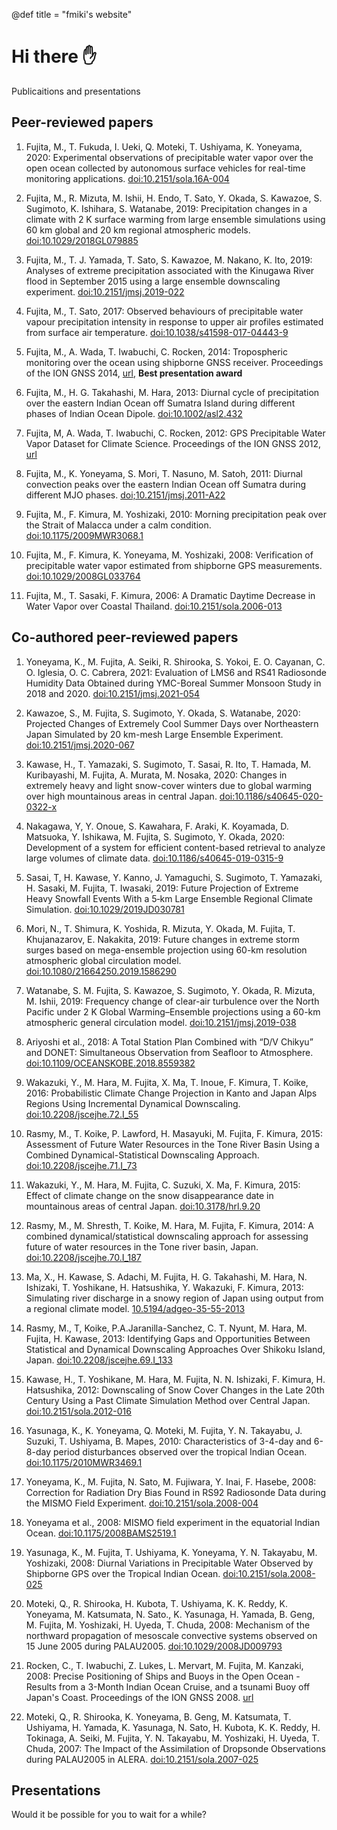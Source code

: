 @def title = "fmiki's website"


# Hi there ✋

Publicaitions and presentations

## Peer-reviewed papers

1. Fujita, M., T. Fukuda, I. Ueki, Q. Moteki, T. Ushiyama, K. Yoneyama, 2020: Experimental observations of precipitable water vapor over the open ocean collected by autonomous surface vehicles for real-time monitoring applications. [doi:10.2151/sola.16A-004](https://doi.org/10.2151/sola.16A-004)

1. Fujita, M., R. Mizuta, M. Ishii, H. Endo, T. Sato, Y. Okada, S. Kawazoe, S. Sugimoto, K. Ishihara, S. Watanabe, 2019: Precipitation changes in a climate with 2 K surface warming from large ensemble simulations using 60 km global and 20 km regional atmospheric models. [doi:10.1029/2018GL079885](https://doi.org/10.1029/2018GL079885)

1. Fujita, M., T. J. Yamada, T. Sato, S. Kawazoe, M. Nakano, K. Ito, 2019: Analyses of extreme precipitation associated with the Kinugawa River flood in September 2015 using a large ensemble downscaling experiment. [doi:10.2151/jmsj.2019-022](https://doi.org/10.2151/jmsj.2019-022)

1. Fujita, M., T. Sato, 2017: Observed behaviours of precipitable water vapour precipitation intensity in response to upper air profiles estimated from surface air temperature. [doi:10.1038/s41598-017-04443-9](https://doi.org/10.1038/s41598-017-04443-9)

1. Fujita, M., A. Wada, T. Iwabuchi, C. Rocken, 2014: Tropospheric monitoring over the ocean using shipborne GNSS receiver. Proceedings of the ION GNSS 2014, [url](https://www.ion.org/publications/abstract.cfm?jp=p&articleID=12225), **Best presentation award**

1. Fujita, M., H. G. Takahashi, M. Hara, 2013: Diurnal cycle of precipitation over the eastern Indian Ocean off Sumatra Island during different phases of Indian Ocean Dipole. [doi:10.1002/asl2.432](https://doi.org/10.1002/asl2.432)

1. Fujita, M, A. Wada, T. Iwabuchi, C. Rocken, 2012: GPS Precipitable Water Vapor Dataset for Climate Science. Proceedings of the ION GNSS 2012, [url](https://www.ion.org/publications/abstract.cfm?jp=p&articleID=10517)

1. Fujita, M., K. Yoneyama, S. Mori, T. Nasuno, M. Satoh, 2011: Diurnal convection peaks over the eastern Indian Ocean off Sumatra during different MJO phases. [doi;10.2151/jmsj.2011-A22](https://doi.org/10.2151/jmsj.2011-A22)

1. Fujita, M., F. Kimura, M. Yoshizaki, 2010: Morning precipitation peak over the Strait of Malacca under a calm condition. [doi:10.1175/2009MWR3068.1](https://doi.org/10.1175/2009MWR3068.1)

1. Fujita, M., F. Kimura, K. Yoneyama, M. Yoshizaki, 2008: Verification of precipitable water vapor estimated from shipborne GPS measurements. [doi:10.1029/2008GL033764](https://doi.org/10.1029/2008GL033764)

1. Fujita, M., T. Sasaki, F. Kimura, 2006: A Dramatic Daytime Decrease in Water Vapor over Coastal Thailand. [doi:10.2151/sola.2006-013](https://doi.org/10.2151/sola.2006-013)


## Co-authored peer-reviewed papers

1. Yoneyama, K., M. Fujita, A. Seiki, R. Shirooka, S. Yokoi, E. O. Cayanan, C. O. Iglesia, O. C. Cabrera, 2021: Evaluation of LMS6 and RS41 Radiosonde Humidity Data Obtained during YMC-Boreal Summer Monsoon Study in 2018 and 2020. [doi:10.2151/jmsj.2021-054](https://doi.org/10.2151/jmsj.2021-054) 

1. Kawazoe, S., M. Fujita, S. Sugimoto, Y. Okada, S. Watanabe, 2020: Projected Changes of Extremely Cool Summer Days over Northeastern Japan Simulated by 20 km-mesh Large Ensemble Experiment. [doi:10.2151/jmsj.2020-067](https://doi.org/10.2151/jmsj.2020-067) 

1. Kawase, H., T. Yamazaki, S. Sugimoto, T. Sasai, R. Ito, T. Hamada, M. Kuribayashi, M. Fujita, A. Murata, M. Nosaka, 2020: Changes in extremely heavy and light snow-cover winters due to global warming over high mountainous areas in central Japan. [doi:10.1186/s40645-020-0322-x](https://doi.org/10.1186/s40645-020-0322-x) 

1. Nakagawa, Y, Y. Onoue, S. Kawahara, F. Araki, K. Koyamada, D. Matsuoka, Y. Ishikawa, M. Fujita, S. Sugimoto, Y. Okada, 2020: Development of a system for efficient content-based retrieval to analyze large volumes of climate data. [doi:10.1186/s40645-019-0315-9](https://doi.org/10.1186/s40645-019-0315-9) 

1. Sasai, T, H. Kawase, Y. Kanno, J. Yamaguchi, S. Sugimoto, T. Yamazaki, H. Sasaki, M. Fujita,  T. Iwasaki, 2019: Future Projection of Extreme Heavy Snowfall Events With a 5‐km Large Ensemble Regional Climate Simulation. [doi:10.1029/2019JD030781](https://doi.org/10.1029/2019JD030781)

1. Mori, N., T. Shimura, K. Yoshida, R. Mizuta, Y. Okada, M. Fujita, T. Khujanazarov, E. Nakakita, 2019: Future changes in extreme storm surges based on mega-ensemble projection using 60-km resolution atmospheric global circulation model. [doi:10.1080/21664250.2019.1586290](https://doi.org/10.1080/21664250.2019.1586290)

1. Watanabe, S. M. Fujita, S. Kawazoe, S. Sugimoto, Y. Okada, R. Mizuta, M. Ishii, 2019: Frequency change of clear-air turbulence over the North Pacific under 2 K Global Warming–Ensemble projections using a 60-km atmospheric general circulation model. [doi:10.2151/jmsj.2019-038](https://doi.org/10.2151/jmsj.2019-038)

1. Ariyoshi et al., 2018: A Total Station Plan Combined with “D/V Chikyu” and DONET: Simultaneous Observation from Seafloor to Atmosphere. [doi:10.1109/OCEANSKOBE.2018.8559382](https://doi.org/10.1109/OCEANSKOBE.2018.8559382)

1. Wakazuki, Y., M. Hara, M. Fujita, X. Ma, T. Inoue, F. Kimura, T. Koike, 2016: Probabilistic Climate Change Projection in Kanto and Japan Alps Regions Using Incremental Dynamical Downscaling. [doi:10.2208/jscejhe.72.I_55](https://doi.org/10.2208/jscejhe.72.I_55)
                
1. Rasmy, M., T. Koike, P. Lawford, H. Masayuki, M. Fujita, F. Kimura, 2015: Assessment of Future Water Resources in the Tone River Basin Using a Combined Dynamical-Statistical Downscaling Approach. [doi:10.2208/jscejhe.71.I_73](https://doi.org/10.2208/jscejhe.71.I_73)

1. Wakazuki, Y., M. Hara, M. Fujita, C. Suzuki, X. Ma, F. Kimura, 2015: Effect of climate change on the snow disappearance date in mountainous areas of central Japan. [doi:10.3178/hrl.9.20](https://doi.org/10.3178/hrl.9.20)

1. Rasmy, M., M. Shresth, T. Koike, M. Hara, M. Fujita, F. Kimura, 2014: A combined dynamical/statistical downscaling approach for assessing future of water resources in the Tone river basin, Japan. [doi:10.2208/jscejhe.70.I_187](https://doi.org/10.2208/jscejhe.70.I_187)

1. Ma, X., H. Kawase, S. Adachi, M. Fujita, H. G. Takahashi, M. Hara, N. Ishizaki, T. Yoshikane, H. Hatsushika, Y. Wakazuki, F. Kimura, 2013: Simulating river discharge in a snowy region of Japan using output from a regional climate model. [10.5194/adgeo-35-55-2013](https://doi.org/10.5194/adgeo-35-55-2013)

1. Rasmy, M., T, Koike, P.A.Jaranilla-Sanchez, C. T. Nyunt, M. Hara, M. Fujita, H. Kawase, 2013: Identifying Gaps and Opportunities Between Statistical and Dynamical Downscaling Approaches Over Shikoku Island, Japan. [doi:10.2208/jscejhe.69.I_133](https://doi.org/10.2208/jscejhe.69.I_133)

1. Kawase, H., T. Yoshikane, M. Hara, M. Fujita, N. N. Ishizaki, F. Kimura, H. Hatsushika, 2012: Downscaling of Snow Cover Changes in the Late 20th Century Using a Past Climate Simulation Method over Central Japan. [doi:10.2151/sola.2012-016](https://doi.org/10.2151/sola.2012-016)

1. Yasunaga, K., K. Yoneyama, Q. Moteki, M. Fujita, Y. N. Takayabu, J. Suzuki, T. Ushiyama, B. Mapes, 2010: Characteristics of 3-4-day and 6-8-day period disturbances observed over the tropical Indian Ocean. [doi:10.1175/2010MWR3469.1](https://doi.org/10.1175/2010MWR3469.1)

1. Yoneyama, K., M. Fujita, N. Sato, M. Fujiwara, Y. Inai, F. Hasebe, 2008: Correction for Radiation Dry Bias Found in RS92 Radiosonde Data during the MISMO Field Experiment. [doi:10.2151/sola.2008-004](https://doi.org/10.2151/sola.2008-004)

1. Yoneyama et al., 2008: MISMO field experiment in the equatorial Indian Ocean. [doi:10.1175/2008BAMS2519.1](https://doi.org/10.1175/2008BAMS2519.1)

1. Yasunaga, K., M. Fujita, T. Ushiyama, K. Yoneyama, Y. N. Takayabu, M. Yoshizaki, 2008: Diurnal Variations in Precipitable Water Observed by Shipborne GPS over the Tropical Indian Ocean. [doi:10.2151/sola.2008-025](https://doi.org/10.2151/sola.2008-025)

1. Moteki, Q., R. Shirooka, H. Kubota, T. Ushiyama, K. K. Reddy, K. Yoneyama, M. Katsumata, N. Sato., K. Yasunaga, H. Yamada, B. Geng, M. Fujita, M. Yoshizaki, H. Uyeda, T. Chuda, 2008: Mechanism of the northward propagation of mesoscale convective systems observed on 15 June 2005 during PALAU2005. [doi:10.1029/2008JD009793](https://doi.org/10.1029/2008JD009793)

1. Rocken, C., T. Iwabuchi, Z. Lukes, L. Mervart, M. Fujita, M. Kanzaki, 2008: Precise Positioning of Ships and Buoys in the Open Ocean - Results from a 3-Month Indian Ocean Cruise, and a tsunami Buoy off Japan's Coast. Proceedings of the ION GNSS 2008. [url](https://www.ion.org/publications/abstract.cfm?jp=p&articleID=8149)

1. Moteki, Q., R. Shirooka, K. Yoneyama, B. Geng, M. Katsumata, T. Ushiyama, H. Yamada, K. Yasunaga, N. Sato, H. Kubota, K. K. Reddy, H. Tokinaga, A. Seiki, M. Fujita, Y. N. Takayabu, M. Yoshizaki, H. Uyeda, T. Chuda, 2007: The Impact of the Assimilation of Dropsonde Observations during PALAU2005 in ALERA. [doi:10.2151/sola.2007-025](https://doi.org/10.2151/sola.2007-025)



## Presentations

Would it be possible for you to wait for a while?


